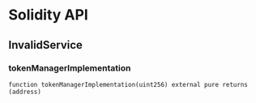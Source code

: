 # Solidity API

## InvalidService

### tokenManagerImplementation

```solidity
function tokenManagerImplementation(uint256) external pure returns (address)
```

